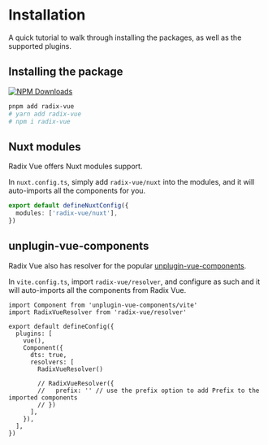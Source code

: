 # Installation

A quick tutorial to walk through installing the packages, as well as the supported plugins.


## Installing the package


<a href="https://www.npmjs.com/package/radix-vue" target="__blank"><img alt="NPM Downloads" src="https://img.shields.io/npm/dm/radix-vue?flat&colorA=002438&colorB=41c399"></a>

```bash
pnpm add radix-vue
# yarn add radix-vue
# npm i radix-vue
```


## Nuxt modules

Radix Vue offers Nuxt modules support.

In `nuxt.config.ts`, simply add `radix-vue/nuxt` into the modules, and it will auto-imports all the components for you.

```ts
export default defineNuxtConfig({
  modules: ['radix-vue/nuxt'],
})
```

## unplugin-vue-components

Radix Vue also has resolver for the popular [unplugin-vue-components](https://github.com/antfu/unplugin-vue-components).

In `vite.config.ts`, import `radix-vue/resolver`, and configure as such and it will auto-imports all the components from Radix Vue.

```ts{2,10  }
import Component from 'unplugin-vue-components/vite'
import RadixVueResolver from 'radix-vue/resolver'

export default defineConfig({
  plugins: [
    vue(),
    Component({
      dts: true,
      resolvers: [
        RadixVueResolver()

        // RadixVueResolver({
        //   prefix: '' // use the prefix option to add Prefix to the imported components
        // })
      ],
    }),
  ],
})
```

